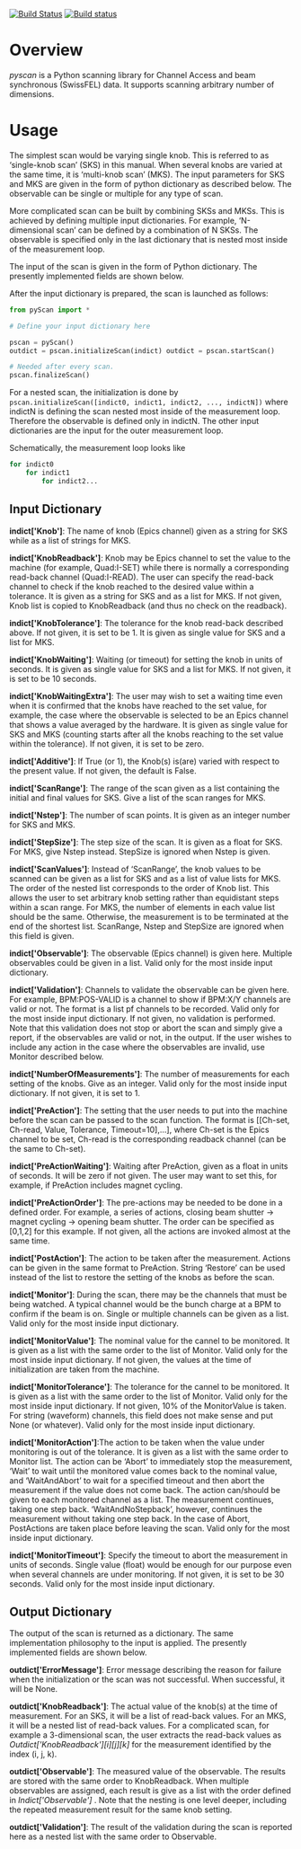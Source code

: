 [![Build Status](https://travis-ci.org/paulscherrerinstitute/pyscan.svg?branch=master)](https://travis-ci.org/paulscherrerinstitute/pyscan)
[![Build status](https://ci.appveyor.com/api/projects/status/9oq871y9281iw19y?svg=true)](https://ci.appveyor.com/project/simongregorebner/pyscan)

# Overview
_pyscan_ is a Python scanning library for Channel Access and beam synchronous (SwissFEL) data. It supports scanning arbitrary number of dimensions.

# Usage
The simplest scan would be varying single knob. This is referred to as ‘single-knob scan’ (SKS) in this manual. When several knobs are varied at the same time, it is ‘multi-knob scan’ (MKS). The input parameters for SKS and MKS are given in the form of python dictionary as described below. The observable can be single or multiple for any type of scan.

More complicated scan can be built by combining SKSs and MKSs. This is achieved by defining multiple input dictionaries. For example, ‘N-dimensional scan’ can be defined by a combination of N SKSs. The observable is specified only in the last dictionary that is nested most inside of the measurement loop.

The input of the scan is given in the form of Python dictionary. The presently implemented fields are shown below.

After the input dictionary is prepared, the scan is launched as follows:

```Python
from pyScan import *

# Define your input dictionary here

pscan = pyScan()
outdict = pscan.initializeScan(indict) outdict = pscan.startScan()

# Needed after every scan.
pscan.finalizeScan()
```

For a nested scan, the initialization is done by `pscan.initializeScan([indict0, indict1, indict2, ..., indictN])` where indictN is defining the scan nested most inside of the measurement loop. Therefore the observable is defined only in indictN. The other input dictionaries are the input for the outer measurement loop.

Schematically, the measurement loop looks like
```Python
for indict0
    for indict1
        for indict2...
```


## Input Dictionary
__indict['Knob']__: The name of knob (Epics channel) given as a string for SKS while as a list of strings for MKS.

__indict['KnobReadback']__: Knob may be Epics channel to set the value to the machine (for example, Quad:I-SET) while there is normally a corresponding read-back channel (Quad:I-READ). The user can specify the read-back channel to check if the knob reached to the desired value within a tolerance. It is given as a string for SKS and as a list for MKS. If not given, Knob list is copied to KnobReadback (and thus no check on the readback).

__indict['KnobTolerance']__: The tolerance for the knob read-back described above. If not given, it is set to be 1. It is given as single value for SKS and a list for MKS.

__indict['KnobWaiting']__: Waiting (or timeout) for setting the knob in units of seconds. It is given as single value for SKS and a list for MKS. If not given, it is set to be 10 seconds.

__indict['KnobWaitingExtra']__: The user may wish to set a waiting time even when it is confirmed that the knobs have reached to the set value, for example, the case where the observable is selected to be an Epics channel that shows a value averaged by the hardware. It is given as single value for SKS and MKS (counting starts after all the knobs reaching to the set value within the tolerance). If not given, it is set to be zero.

__indict['Additive']__: If True (or 1), the Knob(s) is(are) varied with respect to the present value. If not given, the default is False.

__indict['ScanRange']__: The range of the scan given as a list containing the initial and final values for SKS. Give a list of the scan ranges for MKS.

__indict['Nstep']__: The number of scan points. It is given as an integer number for SKS and MKS.

__indict['StepSize']__: The step size of the scan. It is given as a float for SKS. For MKS, give Nstep instead. StepSize is ignored when Nstep is given.

__indict['ScanValues']__: Instead of ‘ScanRange’, the knob values to be scanned can be given as a list for SKS and as a list of value lists for MKS. The order of the nested list corresponds to the order of Knob list. This allows the user to set arbitrary knob setting rather than equidistant steps within a scan range. For MKS, the number of elements in each value list should be the same. Otherwise, the measurement is to be terminated at the end of the shortest list. ScanRange, Nstep and StepSize are ignored when this field is given.

__indict['Observable']__: The observable (Epics channel) is given here. Multiple observables could be given in a list. Valid only for the most inside input dictionary.

__indict['Validation']__: Channels to validate the observable can be given here. For example, BPM:POS-VALID is a channel to show if BPM:X/Y channels are valid or not. The format is a list pf channels to be recorded. Valid only for the most inside input dictionary. If not given, no validation is performed. Note that this validation does not stop or abort the scan and simply give a report, if the observables are valid or not, in the output. If the user wishes to include any action in the case where the observables are invalid, use Monitor described below.

__indict['NumberOfMeasurements']__: The number of measurements for each setting of the knobs. Give as an integer. Valid only for the most inside input dictionary. If not given, it is set to 1.

__indict['PreAction']__: The setting that the user needs to put into the machine before the scan can be passed to the scan function. The format is [[Ch-set, Ch-read, Value, Tolerance, Timeout=10],...], where Ch-set is the Epics channel to be set, Ch-read is the corresponding readback channel (can be the same to Ch-set).

__indict['PreActionWaiting']__: Waiting after PreAction, given as a float in units of seconds. It will be zero if not given. The user may want to set this, for example, if PreAction includes magnet cycling.

__indict['PreActionOrder']__: The pre-actions may be needed to be done in a defined order. For example, a series of actions, closing beam shutter -> magnet cycling -> opening beam shutter. The order can be specified as [0,1,2] for this example. If not given, all the actions are invoked almost at the same time.

__indict['PostAction']__: The action to be taken after the measurement. Actions can be given in the same format to PreAction. String ‘Restore’ can be used instead of the list to restore the setting of the knobs as before the scan.

__indict['Monitor']__: During the scan, there may be the channels that must be being watched. A typical channel would be the bunch charge at a BPM to confirm if the beam is on. Single or multiple channels can be given as a list. Valid only for the most inside input dictionary.

__indict['MonitorValue']__: The nominal value for the cannel to be monitored. It is given as a list with the same order to the list of Monitor. Valid only for the most inside input dictionary. If not given, the values at the time of initialization are taken from the machine.

__indict['MonitorTolerance']__: The tolerance for the cannel to be monitored. It is given as a list with the same order to the list of Monitor. Valid only for the most inside input dictionary. If not given, 10% of the MonitorValue is taken. For string (waveform) channels, this field does not make sense and put None (or whatever). Valid only for the most inside input dictionary.

__indict['MonitorAction']__:The action to be taken when the value under monitoring is out of the tolerance. It is given as a list with the same order to Monitor list. The action can be ‘Abort’ to immediately stop the measurement, ‘Wait’ to wait until the monitored value comes back to the nominal value, and ‘WaitAndAbort’ to wait for a specified timeout and then abort the measurement if the value does not come back. The action can/should be given to each monitored channel as a list. The measurement continues, taking one step back. ‘WaitAndNoStepback’, however, continues the measurement without taking one step back. In the case of Abort, PostActions are taken place before leaving the scan. Valid only for the most inside input dictionary.

__indict['MonitorTimeout']__: Specify the timeout to abort the measurement in units of seconds. Single value (float) would be enough for our purpose even when several channels are under monitoring. If not given, it is set to be 30 seconds. Valid only for the most inside input dictionary.

## Output Dictionary
The output of the scan is returned as a dictionary. The same implementation philosophy to the input is applied. The presently implemented fields are shown below.

__outdict['ErrorMessage']__: Error message describing the reason for failure when the initialization or the scan was not successful. When successful, it will be None.

__outdict['KnobReadback']__: The actual value of the knob(s) at the time of measurement. For an SKS, it will be a list of read-back values. For an MKS, it will be a nested list of read-back values. For a complicated scan, for example a 3-dimensional scan, the user extracts the read-back values as _Outdict['KnobReadback'][i][j][k]_ for the measurement identified by the index (i, j, k).

__outdict['Observable']__: The measured value of the observable. The results are stored with the same order to KnobReadback. When multiple observables are assigned, each result is give as a list with the order defined in _Indict['Observable']_ . Note that the nesting is one level deeper, including the repeated measurement result for the same knob setting.

__outdict['Validation']__: The result of the validation during the scan is reported here as a nested list with the same order to Observable.
